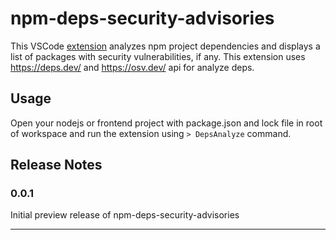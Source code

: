 # npm-deps-security-advisories

This VSCode [extension](https://marketplace.visualstudio.com/items?itemName=NeyromANt.npm-deps-security-advisories) analyzes npm project dependencies and displays a list of packages with security vulnerabilities, if any. This extension uses https://deps.dev/ and https://osv.dev/ api for analyze deps.

## Usage

Open your nodejs or frontend project with package.json and lock file in root of workspace and run the extension using ``> DepsAnalyze`` command.

## Release Notes

### 0.0.1

Initial preview release of npm-deps-security-advisories


---
